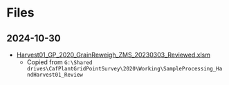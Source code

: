 # Files

## 2024-10-30

- [Harvest01_GP_2020_GrainReweigh_ZMS_20230303_Reviewed.xlsm](Harvest01_GP_2020_GrainReweigh_ZMS_20230303_Reviewed.xlsm)
  - Copied from `G:\Shared drives\CafPlantGridPointSurvey\2020\Working\SampleProcessing_HandHarvest01_Review`
